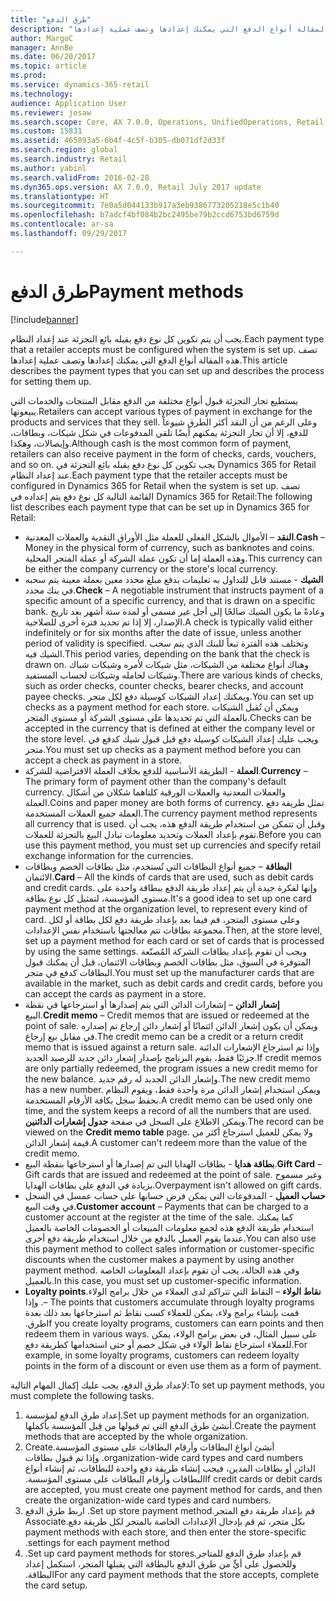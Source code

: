 ```yaml
---
title: "طرق الدفع"
description: "يجب أن يتم تكوين كل نوع دفع يقبله بائع التجزئة عند إعداد النظام. تصف هذه المقالة أنواع الدفع التي يمكنك إعدادها وتصف عملية إعدادها."
author: MargoC
manager: AnnBe
ms.date: 06/20/2017
ms.topic: article
ms.prod: 
ms.service: dynamics-365-retail
ms.technology: 
audience: Application User
ms.reviewer: josaw
ms.search.scope: Core, AX 7.0.0, Operations, UnifiedOperations, Retail
ms.custom: 15831
ms.assetid: 465893a5-6b4f-4c5f-b305-db071df2d33f
ms.search.region: global
ms.search.industry: Retail
ms.author: yabinl
ms.search.validFrom: 2016-02-28
ms.dyn365.ops.version: AX 7.0.0, Retail July 2017 update
ms.translationtype: HT
ms.sourcegitcommit: 7e0a5d044133b917a3eb9386773205218e5c1b40
ms.openlocfilehash: b7adcf4bf084b2bc2495be79b2ccd6753bd6759d
ms.contentlocale: ar-sa
ms.lasthandoff: 09/29/2017

---
```


# <a name="payment-methods"></a><span data-ttu-id="756c7-104">طرق الدفع</span><span class="sxs-lookup"><span data-stu-id="756c7-104">Payment methods</span></span>

[!include[banner](includes/banner.md)]


<span data-ttu-id="756c7-105">يجب أن يتم تكوين كل نوع دفع يقبله بائع التجزئة عند إعداد النظام.</span><span class="sxs-lookup"><span data-stu-id="756c7-105">Each payment type that a retailer accepts must be configured when the system is set up.</span></span> <span data-ttu-id="756c7-106">تصف هذه المقالة أنواع الدفع التي يمكنك إعدادها وتصف عملية إعدادها.</span><span class="sxs-lookup"><span data-stu-id="756c7-106">This article describes the payment types that you can set up and describes the process for setting them up.</span></span>

<span data-ttu-id="756c7-107">يستطيع تجار التجزئة قبول أنواع مختلفة من الدفع مقابل المنتجات والخدمات التي يبيعونها.</span><span class="sxs-lookup"><span data-stu-id="756c7-107">Retailers can accept various types of payment in exchange for the products and services that they sell.</span></span> <span data-ttu-id="756c7-108">وعلى الرغم من أن النقد أكثر الطرق شيوعاً للدفع، إلا أن تجار التجزئة يمكنهم أيضًا تلقي المدفوعات في شكل شيكات، وبطاقات، وإيصالات، وهكذا.</span><span class="sxs-lookup"><span data-stu-id="756c7-108">Although cash is the most common form of payment, retailers can also receive payment in the form of checks, cards, vouchers, and so on.</span></span> <span data-ttu-id="756c7-109">يجب تكوين كل نوع دفع يقبله بائع التجزئة في Dynamics 365 for Retail عند إعداد النظام.</span><span class="sxs-lookup"><span data-stu-id="756c7-109">Each payment type that the retailer accepts must be configured in Dynamics 365 for Retail when the system is set up.</span></span> <span data-ttu-id="756c7-110">تصف القائمة التالية كل نوع دفع يتم إعداده في Dynamics 365 for Retail:</span><span class="sxs-lookup"><span data-stu-id="756c7-110">The following list describes each payment type that can be set up in Dynamics 365 for Retail:</span></span>

-   <span data-ttu-id="756c7-111">**النقد** – الأموال بالشكل الفعلي للعملة مثل الأوراق النقدية والعملات المعدنية.</span><span class="sxs-lookup"><span data-stu-id="756c7-111">**Cash** – Money in the physical form of currency, such as banknotes and coins.</span></span> <span data-ttu-id="756c7-112">وهذه العملة إما أن تكون عملة الشركة أو عملة المتجر المحلية.</span><span class="sxs-lookup"><span data-stu-id="756c7-112">This currency can be either the company currency or the store's local currency.</span></span>
-   <span data-ttu-id="756c7-113">**الشيك** - مستند قابل للتداول به تعليمات بدفع مبلغ محدد معين بعملة معينة يتم سحبه في بنك محدد.</span><span class="sxs-lookup"><span data-stu-id="756c7-113">**Check** – A negotiable instrument that instructs payment of a specific amount of a specific currency, and that is drawn on a specific bank.</span></span> <span data-ttu-id="756c7-114">وعادةً ما يكون الشيك صالحًا إلى أجل غير مسمى أو لمدة ستة أشهر بعد تاريخ الإصدار، إلا إذا تم تحديد فترة أخرى للصلاحية.</span><span class="sxs-lookup"><span data-stu-id="756c7-114">A check is typically valid either indefinitely or for six months after the date of issue, unless another period of validity is specified.</span></span> <span data-ttu-id="756c7-115">وتختلف هذه الفترة تبعاً للبنك الذي يتم سحب الشيك فيه.</span><span class="sxs-lookup"><span data-stu-id="756c7-115">This period varies, depending on the bank that the check is drawn on.</span></span> <span data-ttu-id="756c7-116">وهناك أنواع مختلفة من الشيكات، مثل شيكات لأمره وشيكات شباك وشيكات لحامله وشيكات لحساب المستفيد.</span><span class="sxs-lookup"><span data-stu-id="756c7-116">There are various kinds of checks, such as order checks, counter checks, bearer checks, and account payee checks.</span></span> <span data-ttu-id="756c7-117">ويمكنك إعداد الشيكات كوسيلة دفع لكل متجر.</span><span class="sxs-lookup"><span data-stu-id="756c7-117">You can set up checks as a payment method for each store.</span></span> <span data-ttu-id="756c7-118">ويمكن أن تُقبل الشيكات بالعملة التي تم تحديدها على مستوى الشركة أو مستوى المتجر.</span><span class="sxs-lookup"><span data-stu-id="756c7-118">Checks can be accepted in the currency that is defined at either the company level or the store level.</span></span> <span data-ttu-id="756c7-119">ويجب عليك إعداد الشيكات كوسيلة دفع قبل قبول شيك كدفع في متجر.</span><span class="sxs-lookup"><span data-stu-id="756c7-119">You must set up checks as a payment method before you can accept a check as payment in a store.</span></span>
-   <span data-ttu-id="756c7-120">**العملة** - الطريقة الأساسية للدفع بخلاف العملة الافتراضية للشركة.</span><span class="sxs-lookup"><span data-stu-id="756c7-120">**Currency** – The primary form of payment other than the company's default currency.</span></span> <span data-ttu-id="756c7-121">والعملات المعدنية والعملات الورقية كلتاهما شكلان من أشكال العملة.</span><span class="sxs-lookup"><span data-stu-id="756c7-121">Coins and paper money are both forms of currency.</span></span> <span data-ttu-id="756c7-122">تمثل طريقة دفع العملة جميع العملات المستخدمة.</span><span class="sxs-lookup"><span data-stu-id="756c7-122">The currency payment method represents all currency that is used.</span></span> <span data-ttu-id="756c7-123">وقبل أن تتمكن من استخدام طريقة الدفع هذه، يجب أن تقوم بإعداد العملات وتحديد معلومات تبادل البيع بالتجزئة للعملات.</span><span class="sxs-lookup"><span data-stu-id="756c7-123">Before you can use this payment method, you must set up currencies and specify retail exchange information for the currencies.</span></span>
-   <span data-ttu-id="756c7-124">**البطاقة** – جميع أنواع البطاقات التي تُستخدم، مثل بطاقات الخصم وبطاقات الائتمان.</span><span class="sxs-lookup"><span data-stu-id="756c7-124">**Card** – All the kinds of cards that are used, such as debit cards and credit cards.</span></span> <span data-ttu-id="756c7-125">وإنها لفكرة جيدة أن يتم إعداد طريقة الدفع ببطاقة واحدة على مستوى المؤسسة، لتمثيل كل نوع بطاقة.</span><span class="sxs-lookup"><span data-stu-id="756c7-125">It's a good idea to set up one card payment method at the organization level, to represent every kind of card.</span></span> <span data-ttu-id="756c7-126">وعلى مستوى المتجر، قم فيما بعد بإعداد طريقة دفع لكل بطاقة أو لكل مجموعة بطاقات تتم معالجتها باستخدام نفس الإعدادات.</span><span class="sxs-lookup"><span data-stu-id="756c7-126">Then, at the store level, set up a payment method for each card or set of cards that is processed by using the same settings.</span></span> <span data-ttu-id="756c7-127">ويجب أن تقوم بإعداد بطاقات الشركة المُصنّعة المتوفرة في السوق، مثل بطاقات الخصم وبطاقات الائتمان، قبل أن يمكنك قبول البطاقات كدفع في متجر.</span><span class="sxs-lookup"><span data-stu-id="756c7-127">You must set up the manufacturer cards that are available in the market, such as debit cards and credit cards, before you can accept the cards as payment in a store.</span></span>
-   <span data-ttu-id="756c7-128">**إشعار الدائن** – إشعارات الدائن التي يتم إصدارها أو استرجاعها في نقطة البيع.</span><span class="sxs-lookup"><span data-stu-id="756c7-128">**Credit memo** – Credit memos that are issued or redeemed at the point of sale.</span></span> <span data-ttu-id="756c7-129">ويمكن أن يكون إشعار الدائن ائتمانًا أو إشعار دائن إرجاع تم إصداره في مقابل بيع إرجاع.</span><span class="sxs-lookup"><span data-stu-id="756c7-129">The credit memo can be a credit or a return credit memo that is issued against a return sale.</span></span> <span data-ttu-id="756c7-130">وإذا تم استرجاع الإشعارات الدائنة جزئيًا فقط، يقوم البرنامج بإصدار إشعار دائن جديد للرصيد الجديد.</span><span class="sxs-lookup"><span data-stu-id="756c7-130">If credit memos are only partially redeemed, the program issues a new credit memo for the new balance.</span></span> <span data-ttu-id="756c7-131">وإشعار الدائن الجديد له رقم جديد.</span><span class="sxs-lookup"><span data-stu-id="756c7-131">The new credit memo has a new number.</span></span> <span data-ttu-id="756c7-132">ويمكن استخدام إشعار الدائن مرة واحدة فقط، ويقوم النظام بحفظ سجل بكافة الأرقام المستخدمة.</span><span class="sxs-lookup"><span data-stu-id="756c7-132">A credit memo can be used only one time, and the system keeps a record of all the numbers that are used.</span></span> <span data-ttu-id="756c7-133">ويمكن الاطلاع على السجل في صفحة **جدول إشعارات الدائنين**.</span><span class="sxs-lookup"><span data-stu-id="756c7-133">The record can be viewed on the **Credit memo table** page.</span></span> <span data-ttu-id="756c7-134">ولا يمكن للعميل استرجاع أكثر من قيمة إشعار الدائن.</span><span class="sxs-lookup"><span data-stu-id="756c7-134">A customer can't redeem more than the value of the credit memo.</span></span>
-   <span data-ttu-id="756c7-135">**بطاقة هدايا** - بطاقات الهدايا التي تم إصدارها أو استرجاعها بنقطة البيع.</span><span class="sxs-lookup"><span data-stu-id="756c7-135">**Gift Card** – Gift cards that are issued and redeemed at the point of sale.</span></span> <span data-ttu-id="756c7-136">وغير مسموح بزيادة في الدفع على بطاقات الهدايا.</span><span class="sxs-lookup"><span data-stu-id="756c7-136">Overpayment isn't allowed on gift cards.</span></span>
-   <span data-ttu-id="756c7-137">**حساب العميل** - المدفوعات التي يمكن فرض حسابها على حساب عمسل في السجل في وقت البيع.</span><span class="sxs-lookup"><span data-stu-id="756c7-137">**Customer account** – Payments that can be charged to a customer account at the register at the time of the sale.</span></span> <span data-ttu-id="756c7-138">كما يمكنك استخدام طريقة الدفع هذه لجمع معلومات المبيعات أو الخصومات الخاصة بالعميل عندما يقوم العميل بالدفع من خلال استخدام طريقة دفع أخرى.</span><span class="sxs-lookup"><span data-stu-id="756c7-138">You can also use this payment method to collect sales information or customer-specific discounts when the customer makes a payment by using another payment method.</span></span> <span data-ttu-id="756c7-139">وفي هذه الحالة، يجب أن تقوم بإعداد المعلومات الخاصة بالعميل.</span><span class="sxs-lookup"><span data-stu-id="756c7-139">In this case, you must set up customer-specific information.</span></span>
-   <span data-ttu-id="756c7-140">**‬‏‫نقاط الولاء** – النقاط التي تتراكم لدى العملاء من خلال برامج الولاء.</span><span class="sxs-lookup"><span data-stu-id="756c7-140">**Loyalty points** – The points that customers accumulate through loyalty programs.</span></span> <span data-ttu-id="756c7-141">وإذا قمت بإنشاء برامج ولاء، يمكن للعملاء كسب نقاط ثم استرجاعها بعد ذلك بعدة طرق.‬</span><span class="sxs-lookup"><span data-stu-id="756c7-141">If you create loyalty programs, customers can earn points and then redeem them in various ways.</span></span> <span data-ttu-id="756c7-142">على سبيل المثال، في بعض برامج الولاء، يمكن للعملاء استرجاع نقاط الولاء في شكل خصم أو حتى استخدامها كطريقة دفع.</span><span class="sxs-lookup"><span data-stu-id="756c7-142">For example, in some loyalty programs, customers can redeem loyalty points in the form of a discount or even use them as a form of payment.</span></span>

<span data-ttu-id="756c7-143">لإعداد طرق الدفع، يجب عليك إكمال المهام التالية:</span><span class="sxs-lookup"><span data-stu-id="756c7-143">To set up payment methods, you must complete the following tasks.</span></span>

1.  <span data-ttu-id="756c7-144">إعداد طرق الدفع لمؤسسة.</span><span class="sxs-lookup"><span data-stu-id="756c7-144">Set up payment methods for an organization.</span></span> <span data-ttu-id="756c7-145">أنشئ طرق الدفع التي تم قبولها من قِبل المؤسسة بأكملها.</span><span class="sxs-lookup"><span data-stu-id="756c7-145">Create the payment methods that are accepted by the whole organization.</span></span>
2.  <span data-ttu-id="756c7-146">‏‫أنشئ أنواع البطاقات وأرقام البطاقات على مستوى المؤسسة.</span><span class="sxs-lookup"><span data-stu-id="756c7-146">Create organization-wide card types and card numbers.</span></span> <span data-ttu-id="756c7-147">وإذا تم قبول بطاقات الدائن أو بطاقات المدين، فيجب إنشاء طريقة دفع واحدة للبطاقات، ثم إنشاء أنواع البطاقات وأرقام البطاقات على مستوى المؤسسة.‬</span><span class="sxs-lookup"><span data-stu-id="756c7-147">If credit cards or debit cards are accepted, you must create one payment method for cards, and then create the organization-wide card types and card numbers.</span></span>
3.  <span data-ttu-id="756c7-148">‏‫قم بإعداد طريقة دفع المتجر.</span><span class="sxs-lookup"><span data-stu-id="756c7-148">Set up store payment method.</span></span> <span data-ttu-id="756c7-149">اربط طرق الدفع بكل متجر، ثم قم بإدخال الإعدادات الخاصة بالمتجر لكل طريقة دفع.</span><span class="sxs-lookup"><span data-stu-id="756c7-149">Associate payment methods with each store, and then enter the store-specific settings for each payment method.</span></span>
4.  <span data-ttu-id="756c7-150">‏‫قم بإعداد طرق الدفع للمتاجر.</span><span class="sxs-lookup"><span data-stu-id="756c7-150">Set up card payment methods for stores.</span></span> <span data-ttu-id="756c7-151">وللحصول على أيٍّ من طرق الدفع بالبطاقة التي يقبلها المتجر، استكمل إعداد البطاقة.‬</span><span class="sxs-lookup"><span data-stu-id="756c7-151">For any card payment methods that the store accepts, complete the card setup.</span></span>





